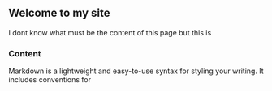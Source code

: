 ## Welcome to my site

I dont know what must be the content of this page but this is

### Content

Markdown is a lightweight and easy-to-use syntax for styling your writing. It includes conventions for

```markdown

```

